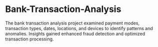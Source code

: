 # Bank-Transaction-Analysis
The bank transaction analysis project examined payment modes, transaction types, dates, locations, and devices to identify patterns and anomalies. Insights gained enhanced fraud detection and optimized transaction processing.

